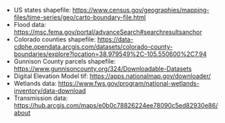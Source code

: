 * US states shapefile: https://www.census.gov/geographies/mapping-files/time-series/geo/carto-boundary-file.html
* Flood data: https://msc.fema.gov/portal/advanceSearch#searchresultsanchor
* Colorado counties shapefile: https://data-cdphe.opendata.arcgis.com/datasets/colorado-county-boundaries/explore?location=38.979549%2C-105.550600%2C7.94
* Gunnison County parcels shapefile: https://www.gunnisoncounty.org/324/Downloadable-Datasets
* Digital Elevation Model tif: https://apps.nationalmap.gov/downloader/
* Wetlands data: https://www.fws.gov/program/national-wetlands-inventory/data-download
* Transmission data: https://hub.arcgis.com/maps/e0b0c78826224ee78090c5ed82930e86/about
